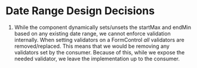 # Date Range Design Decisions

1. While the component dynamically sets/unsets the startMax and endMin based on any existing date
   range, we cannot enforce validation internally. When setting validators on a FormControl _all_
   validators are removed/replaced. This means that we would be removing any validators set by the
   consumer. Because of this, while we expose the needed validator, we leave the implementation up
   to the consumer.
